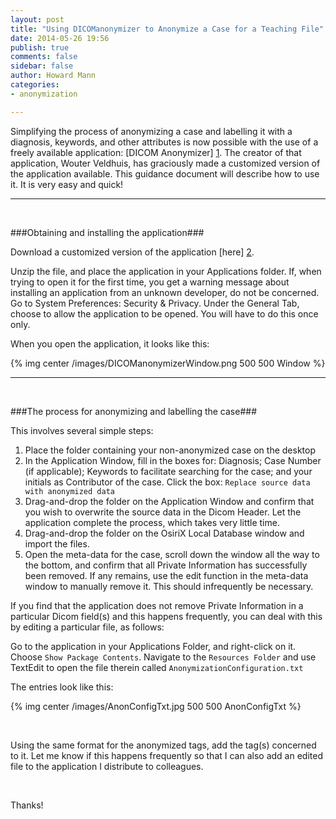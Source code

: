 ```yaml
---
layout: post
title: "Using DICOManonymizer to Anonymize a Case for a Teaching File" 
date: 2014-05-26 19:56
publish: true
comments: false
sidebar: false
author: Howard Mann
categories:
- anonymization

---
```


Simplifying the process of anonymizing a case and labelling it with a diagnosis, keywords, and other attributes is now possible with the use of a freely available application: [DICOM Anonymizer] [1]. The creator of that application, Wouter Veldhuis, has graciously made a customized version of the application available. This guidance document will describe how to use it. It is very easy and quick!

[1]: http://doradiology.com/DICOManonymizer

<!-- more -->
___
<br/>

###Obtaining and installing the application###

Download a customized version of the application [here] [2].

[2]: http://chestradiologists.org/DICOManonymizer.app.zip

Unzip the file, and place the application in your Applications folder. If, when trying to open it for the first time, you get a warning message about installing an application from an unknown developer, do not be concerned. Go to System Preferences: Security & Privacy. Under the General Tab, choose to allow the application to be opened. You will have to do this once only. 

When you open the application, it looks like this:

{% img center /images/DICOManonymizerWindow.png 500 500 Window %}

___
<br/>

###The process for anonymizing and labelling the case###

This involves several simple steps:

1. Place the folder containing your non-anonymized case on the desktop
2. In the Application Window, fill in the boxes for: Diagnosis; Case Number (if applicable); Keywords to facilitate searching for the case; and your initials as Contributor of the case. Click the box: `Replace source data with anonymized data`
3. Drag-and-drop the folder on the Application Window and confirm that you wish to overwrite the source data in the Dicom Header. Let the application complete the process, which takes very little time.
4. Drag-and-drop the folder on the OsiriX Local Database window and import the files.
5. Open the meta-data for the case, scroll down the window all the way to the bottom, and confirm that all Private Information has successfully been removed. If any remains, use the edit function in the meta-data window to manually remove it. This should infrequently be necessary.

If you find that the application does not remove Private Information in a particular Dicom field(s) and this happens frequently, you can deal with this by editing a particular file, as follows:

Go to the application in your Applications Folder, and right-click on it. Choose `Show Package Contents`. Navigate to the `Resources Folder` and use TextEdit to open the file therein called `AnonymizationConfiguration.txt`

The entries look like this:

{% img center /images/AnonConfigTxt.jpg 500 500 AnonConfigTxt %}


<br/>

Using the same format for the anonymized tags, add the tag(s) concerned to it. Let me know if this happens frequently so that I can also add an edited file to the application I distribute to colleagues. 

<br/>

Thanks!













